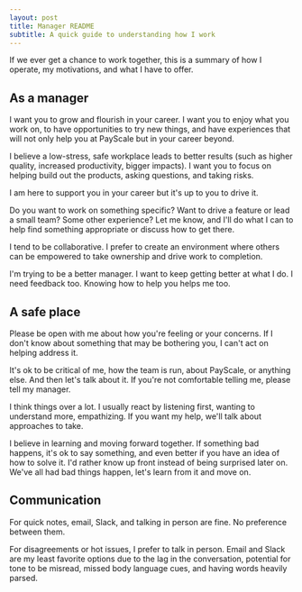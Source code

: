 ```yaml
---
layout: post
title: Manager README
subtitle: A quick guide to understanding how I work
---
```

If we ever get a chance to work together, this is a summary of how I operate, my motivations, and what I have to offer.

## As a manager

I want you to grow and flourish in your career. I want you to enjoy what you work on, to have opportunities to try new things, and have experiences that will not only help you at PayScale but in your career beyond.

I believe a low-stress, safe workplace leads to better results (such as higher quality, increased productivity, bigger impacts). I want you to focus on helping build out the products, asking questions, and taking risks.

I am here to support you in your career but it's up to you to drive it.

Do you want to work on something specific? Want to drive a feature or lead a small team? Some other experience? Let me know, and I'll do what I can to help find something appropriate or discuss how to get there.

I tend to be collaborative. I prefer to create an environment where others can be empowered to take ownership and drive work to completion. 

I'm trying to be a better manager. I want to keep getting better at what I do. I need feedback too. Knowing how to help you helps me too.

## A safe place

Please be open with me about how you're feeling or your concerns. If I don't know about something that may be bothering you, I can't act on helping address it.

It's ok to be critical of me, how the team is run, about PayScale, or anything else. And then let's talk about it. If you're not comfortable telling me, please tell my manager.

I think things over a lot. I usually react by listening first, wanting to understand more, empathizing. If you want my help, we'll talk about approaches to take.

I believe in learning and moving forward together. If something bad happens, it's ok to say something, and even better if you have an idea of how to solve it. I'd rather know up front instead of being surprised later on. We've all had bad things happen, let's learn from it and move on.

## Communication

For quick notes, email, Slack, and talking in person are fine. No preference between them.

For disagreements or hot issues, I prefer to talk in person. Email and Slack are my least favorite options due to the lag in the conversation, potential for tone to be misread, missed body language cues, and having words heavily parsed.

